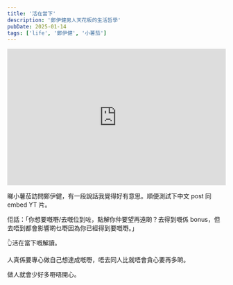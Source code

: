 ```yaml
---
title: '活在當下'  
description: '鄭伊健男人天花板的生活哲學'
pubDate: 2025-01-14
tags: ['life', '鄭伊健', '小薯茄']
---
```


<div style="display: flex; justify-content: center; align-items: center;">
    <iframe width="560" height="315" src="https://www.youtube.com/embed/-HvRJFi2dck?si=V25gFZPm64eT59lH" title="YouTube video player" frameborder="0" allow="accelerometer; autoplay; clipboard-write; encrypted-media; gyroscope; picture-in-picture; web-share" referrerpolicy="strict-origin-when-cross-origin" allowfullscreen></iframe>
</div>

睇小薯茄訪問鄭伊健，有一段說話我覺得好有意思。順便測試下中文 post 同 embed YT 片。

佢話：「你想要嘅嘢/去嘅位到咗，點解你仲要望再遠啲？去得到嘅係 bonus，但去唔到都會影響啲乜嘢因為你已經得到要嘅嘢。」

👆活在當下嘅解讀。

人真係要專心做自己想達成嘅嘢，唔去同人比就唔會貪心要再多啲。

做人就會少好多嘢唔開心。
